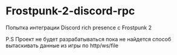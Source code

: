 # Frostpunk-2-discord-rpc

Попытка интеграции Discord rich presence с Frostpunk 2



P.S Проект не будет разрабатываться пока не найдется способ вытаскивать данные из игры по http/ws/file
